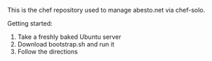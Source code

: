 This is the chef repository used to manage abesto.net via chef-solo.

Getting started:

1. Take a freshly baked Ubuntu server
2. Download bootstrap.sh and run it
3. Follow the directions
